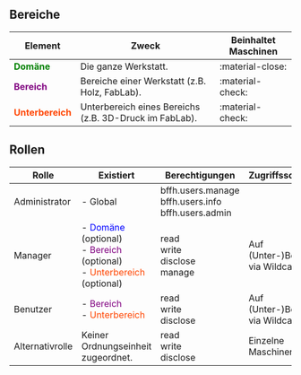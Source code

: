 ## Bereiche

| Element                                            | Zweck                                                  | Beinhaltet Maschinen |
| -------------------------------------------------- | ------------------------------------------------------ | -------------------- |
| <font color="green"><b>Domäne</b></font>           | Die ganze Werkstatt.                                   | :material-close:     |
| <font color="purple"><b>Bereich</b></font>         | Bereiche einer Werkstatt (z.B. Holz, FabLab).          | :material-check:     |
| <font color="OrangeRed"><b>Unterbereich</b></font> | Unterbereich eines Bereichs (z.B. 3D-Druck im FabLab). | :material-check:     |


## Rollen

| Rolle           | Existiert                                                                                                                                                      | Berechtigungen                                           | Zugriffsschema                   |
| --------------- | -------------------------------------------------------------------------------------------------------------------------------------------------------------- | -------------------------------------------------------- | -------------------------------- |
| Administrator   | - Global                                                                                                                                                       | bffh.users.manage<br>bffh.users.info<br>bffh.users.admin |                                  |
| Manager         | - <font color="Blue">Domäne</font> (optional)<br>- <font color="purple">Bereich</font>  (optional)<br>- <font color="OrangeRed">Unterbereich</font> (optional) | read<br>write<br>disclose<br>manage                      | Auf (Unter-)Bereich via Wildcard |
| Benutzer        | - <font color="purple">Bereich</font><br>- <font color="OrangeRed">Unterbereich</font>                                                                         | read<br>write<br>disclose                                | Auf (Unter-)Bereich via Wildcard |
| Alternativrolle | Keiner Ordnungseinheit zugeordnet.                                                                                                                              | read<br>write<br>disclose                                | Einzelne Maschinen               |
